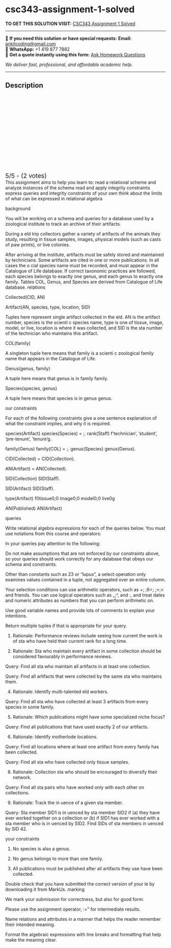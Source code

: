# csc343-assignment-1-solved
**TO GET THIS SOLUTION VISIT:** [CSC343 Assignment 1 Solved](https://www.ankitcodinghub.com/product/csc343-goals-solved/)


---

📩 **If you need this solution or have special requests:** **Email:** ankitcoding@gmail.com  
📱 **WhatsApp:** +1 419 877 7882  
📄 **Get a quote instantly using this form:** [Ask Homework Questions](https://www.ankitcodinghub.com/services/ask-homework-questions/)

*We deliver fast, professional, and affordable academic help.*

---

<h2>Description</h2>



<div class="kk-star-ratings kksr-auto kksr-align-center kksr-valign-top" data-payload="{&quot;align&quot;:&quot;center&quot;,&quot;id&quot;:&quot;118005&quot;,&quot;slug&quot;:&quot;default&quot;,&quot;valign&quot;:&quot;top&quot;,&quot;ignore&quot;:&quot;&quot;,&quot;reference&quot;:&quot;auto&quot;,&quot;class&quot;:&quot;&quot;,&quot;count&quot;:&quot;2&quot;,&quot;legendonly&quot;:&quot;&quot;,&quot;readonly&quot;:&quot;&quot;,&quot;score&quot;:&quot;5&quot;,&quot;starsonly&quot;:&quot;&quot;,&quot;best&quot;:&quot;5&quot;,&quot;gap&quot;:&quot;4&quot;,&quot;greet&quot;:&quot;Rate this product&quot;,&quot;legend&quot;:&quot;5\/5 - (2 votes)&quot;,&quot;size&quot;:&quot;24&quot;,&quot;title&quot;:&quot;CSC343 Assignment 1 Solved&quot;,&quot;width&quot;:&quot;138&quot;,&quot;_legend&quot;:&quot;{score}\/{best} - ({count} {votes})&quot;,&quot;font_factor&quot;:&quot;1.25&quot;}">

<div class="kksr-stars">

<div class="kksr-stars-inactive">
            <div class="kksr-star" data-star="1" style="padding-right: 4px">


<div class="kksr-icon" style="width: 24px; height: 24px;"></div>
        </div>
            <div class="kksr-star" data-star="2" style="padding-right: 4px">


<div class="kksr-icon" style="width: 24px; height: 24px;"></div>
        </div>
            <div class="kksr-star" data-star="3" style="padding-right: 4px">


<div class="kksr-icon" style="width: 24px; height: 24px;"></div>
        </div>
            <div class="kksr-star" data-star="4" style="padding-right: 4px">


<div class="kksr-icon" style="width: 24px; height: 24px;"></div>
        </div>
            <div class="kksr-star" data-star="5" style="padding-right: 4px">


<div class="kksr-icon" style="width: 24px; height: 24px;"></div>
        </div>
    </div>

<div class="kksr-stars-active" style="width: 138px;">
            <div class="kksr-star" style="padding-right: 4px">


<div class="kksr-icon" style="width: 24px; height: 24px;"></div>
        </div>
            <div class="kksr-star" style="padding-right: 4px">


<div class="kksr-icon" style="width: 24px; height: 24px;"></div>
        </div>
            <div class="kksr-star" style="padding-right: 4px">


<div class="kksr-icon" style="width: 24px; height: 24px;"></div>
        </div>
            <div class="kksr-star" style="padding-right: 4px">


<div class="kksr-icon" style="width: 24px; height: 24px;"></div>
        </div>
            <div class="kksr-star" style="padding-right: 4px">


<div class="kksr-icon" style="width: 24px; height: 24px;"></div>
        </div>
    </div>
</div>


<div class="kksr-legend" style="font-size: 19.2px;">
            5/5 - (2 votes)    </div>
    </div>
This assignment aims to help you learn to: read a relational scheme and analyze instances of the schema read and apply integrity constraints express queries and integrity constraints of your own think about the limits of what can be expressed in relational algebra

background

You will be working on a schema and queries for a database used by a zoological institute to track an archive of their artifacts.

During a eld trip collectors gather a variety of artifacts of the animals they study, resulting in tissue samples, images, physical models (such as casts of paw prints), or live colonies.

After arriving at the institute, artifacts must be safely stored and maintained by technicians. Some artifacts are cited in one or more publications. In all cases the o cial species name must be recorded, and must appear in the Catalogue of Life database. If correct taxonomic practices are followed, each species belongs to exactly one genus, and each genus to exactly one family. Tables COL, Genus, and Species are derived from Catalogue of Life database. relations

Collected(CID, AN)

Artifact(AN, species, type, location, SID)

Tuples here represent single artifact collected in the eld. AN is the artifact number, species is the scienti c species name, type is one of tissue, image, model, or live, location is where it was collected, and SID is the sta number of the technician who maintains this artifact.

COL(family)

A singleton tuple here means that family is a scienti c zoological family name that appears in the Catalogue of Life.

Genus(genus, family)

A tuple here means that genus is in family family.

Species(species, genus)

A tuple here means that species is in genus genus.

our constraints

For each of the following constraints give a one sentence explanation of what the constraint implies, and why it is required.

species(Artifact) species(Species) = ;. rank(Staff) f’technician’, ’student’, ’pre-tenure’, ’tenure’g.

family(Genus) family(COL) = ;. genus(Species) genus(Genus).

CID(Collected) = CID(Collection).

AN(Artifact) = AN(Collected).

SID(Collection) SID(Staff).

SID(Artifact) SID(Staff).

type(Artifact) f0tissue0;0 image0;0 model0;0 live0g

AN(Published) AN(Artifact)

queries

Write relational algebra expressions for each of the queries below. You must use notations from this course and operators:

In your queries pay attention to the following:

Do not make assumptions that are not enforced by our constraints above, so your queries should work correctly for any database that obeys our schema and constraints.

Other than constants such as 23 or “lupus”, a select operation only examines values contained in a tuple, not aggregated over an entire column.

Your selection conditions can use arithmetic operators, such as +; ;6=; ;&gt;;&lt; and friends. You can use logical operators such as _;^, and :, and treat dates and numeric attributes as numbers that you can perform arithmetic on.

Use good variable names and provide lots of comments to explain your intentions.

Return multiple tuples if that is appropriate for your query.

1. Rationale: Performance reviews include seeing how current the work is of sta who have held their current rank for a long time.

2. Rationale: Sta who maintain every artifact in some collection should be considered favourably in performance reviews.

Query: Find all sta who maintain all artifacts in at least one collection.

Query: Find all artifacts that were collected by the same sta who maintains them.

4. Rationale: Identify multi-talented eld workers.

Query: Find all sta who have collected at least 3 artifacts from every species in some family.

5. Rationale: Which publications might have some specialized niche focus?

Query: Find all publications that have used exactly 2 of our artifacts.

6. Rationale: Identify motherlode locations.

Query: Find all locations where at least one artifact from every family has been collected.

Query: Find all sta who have collected only tissue samples.

8. Rationale: Collection sta who should be encouraged to diversify their network.

Query: Find all sta pairs who have worked only with each other on collections.

9. Rationale: Track the in uence of a given sta member.

Query: Sta member SID1 is in uenced by sta member SID2 if (a) they have ever worked together on a collection or (b) if SID1 has ever worked with a sta member who is in uenced by SID2. Find SIDs of sta members in uenced by SID 42.

your constraints

1. No species is also a genus.

2. No genus belongs to more than one family.

3. All publications must be published after all artifacts they use have been collected.

Double check that you have submitted the correct version of your le by downloading it from MarkUs. marking

We mark your submission for correctness, but also for good form:

Please use the assignment operator, :=” for intermediate results.

Name relations and attributes in a manner that helps the reader remember their intended meaning.

Format the algebraic expressions with line breaks and formatting that help make the meaning clear.
